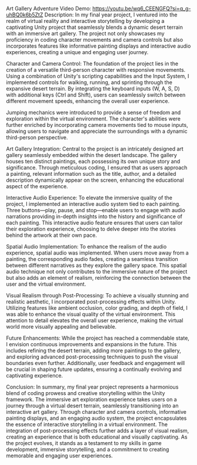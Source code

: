 Art Gallery Adventure
Video Demo: https://youtu.be/wq6_CEENGFQ?si=q_g-uhBQ0k6b5ZtZ
Description:
In my final year project, I ventured into the realm of virtual reality and interactive storytelling by developing a captivating Unity project that seamlessly blends a dynamic desert terrain with an immersive art gallery. The project not only showcases my proficiency in coding character movements and camera controls but also incorporates features like informative painting displays and interactive audio experiences, creating a unique and engaging user journey.

Character and Camera Control: The foundation of the project lies in the creation of a versatile third-person character with responsive movements. Using a combination of Unity's scripting capabilities and the Input System, I implemented controls for walking, running, and sprinting through the expansive desert terrain. By integrating the keyboard inputs (W, A, S, D) with additional keys (Ctrl and Shift), users can seamlessly switch between different movement speeds, enhancing the overall user experience.

Jumping mechanics were introduced to provide a sense of freedom and exploration within the virtual environment. The character's abilities were further enriched by incorporating camera movements tied to mouse inputs, allowing users to navigate and appreciate the surroundings with a dynamic third-person perspective.

Art Gallery Integration: Central to the project is an intricately designed art gallery seamlessly embedded within the desert landscape. The gallery houses ten distinct paintings, each possessing its own unique story and significance. Through meticulous coding, I ensured that as users approach a painting, relevant information such as the title, author, and a detailed description dynamically appear on the screen, enhancing the educational aspect of the experience.

Interactive Audio Experience: To elevate the immersive quality of the project, I implemented an interactive audio system tied to each painting. Three buttons—play, pause, and stop—enable users to engage with audio narrations providing in-depth insights into the history and significance of each painting. This interactive audio feature ensures that users can tailor their exploration experience, choosing to delve deeper into the stories behind the artwork at their own pace.

Spatial Audio Implementation: To enhance the realism of the audio experience, spatial audio was implemented. When users move away from a painting, the corresponding audio fades, creating a seamless transition between different narratives as they explore the gallery space. This spatial audio technique not only contributes to the immersive nature of the project but also adds an element of realism, reinforcing the connection between the user and the virtual environment.

Visual Realism through Post-Processing: To achieve a visually stunning and realistic aesthetic, I incorporated post-processing effects within Unity. Utilizing features like ambient occlusion, color grading, and depth of field, I was able to enhance the visual quality of the virtual environment. This attention to detail elevates the overall user experience, making the virtual world more visually appealing and believable.

Future Enhancements: While the project has reached a commendable state, I envision continuous improvements and expansions in the future. This includes refining the desert terrain, adding more paintings to the gallery, and exploring advanced post-processing techniques to push the visual boundaries even further. Additionally, user feedback and engagement will be crucial in shaping future updates, ensuring a continually evolving and captivating experience.

Conclusion: In summary, my final year project represents a harmonious blend of coding prowess and creative storytelling within the Unity framework. The immersive art exploration experience takes users on a journey through a virtual desert terrain, seamlessly transitioning into an interactive art gallery. Through character and camera controls, informative painting displays, and an engaging audio system, the project encapsulates the essence of interactive storytelling in a virtual environment. The integration of post-processing effects further adds a layer of visual realism, creating an experience that is both educational and visually captivating. As the project evolves, it stands as a testament to my skills in game development, immersive storytelling, and a commitment to creating memorable and engaging user experiences.

